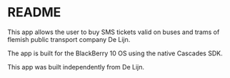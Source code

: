 README
======

This app allows the user to buy SMS tickets valid on buses and trams of flemish public transport company De Lijn.

The app is built for the BlackBerry 10 OS using the native Cascades SDK.

This app was built independently from De Lijn.